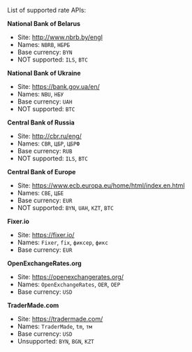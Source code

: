 List of supported rate APIs:

__National Bank of Belarus__
- Site: http://www.nbrb.by/engl
- Names: `NBRB`, `НБРБ`
- Base currency: `BYN`
- NOT supported: `ILS`, `BTC`

__National Bank of Ukraine__
- Site: https://bank.gov.ua/en/
- Names: `NBU`, `НБУ`
- Base currency: `UAH`
- NOT supported: `BTC`

__Central Bank of Russia__
- Site: http://cbr.ru/eng/
- Names: `CBR`, `ЦБР`, `ЦБРФ`
- Base currency: `RUB`
- NOT supported: `ILS`, `BTC`

__Central Bank of Europe__
- Site: https://www.ecb.europa.eu/home/html/index.en.html
- Names: `CBE`, `ЦБЕ`
- Base currency: `EUR`
- NOT supported: `BYN`, `UAH`, `KZT`, `BTC`

__Fixer.io__
- Site: https://fixer.io/
- Names: `Fixer`, `fix`, `фиксер`, `фикс`
- Base currency: `EUR`

__OpenExchangeRates.org__
- Site: https://openexchangerates.org/
- Names: `OpenExchangeRates`, `OER`, `ОЕР`
- Base currency: `USD`

__TraderMade.com__
- Site: https://tradermade.com/
- Names: `TraderMade`, `tm`, `тм`
- Base currency: `USD`
- Unsupported: `BYN`, `BGN`, `KZT`